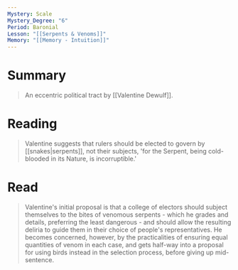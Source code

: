 ```yaml
---
Mystery: Scale
Mystery_Degree: "6"
Period: Baronial
Lesson: "[[Serpents & Venoms]]"
Memory: "[[Memory - Intuition]]"
---
```

# Summary
> An eccentric political tract by [[Valentine Dewulf]].
# Reading
> Valentine suggests that rulers should be elected to govern by [[snakes|serpents]], not their subjects, 'for the Serpent, being cold-blooded in its Nature, is incorruptible.'
# Read
> Valentine's initial proposal is that a college of electors should subject themselves to the bites of venomous serpents - which he grades and details, preferring the least dangerous - and should allow the resulting deliria to guide them in their choice of people's representatives. He becomes concerned, however, by the practicalities of ensuring equal quantities of venom in each case, and gets half-way into a proposal for using birds instead in the selection process, before giving up mid-sentence.
